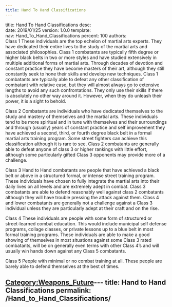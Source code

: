 ```yaml
---
title: Hand To Hand Classifications
---
```


title:		Hand To Hand Classifications
desc:		
date:		2019/01/25
version:	1.0.0
template:	
nav:		Hand_To_Hand_Classifications
percent:	100
authors:	
Class 1 These individuals are the top echelon of martial arts experts.
They have dedicated their entire lives to the study of the martial arts
and associated philosophies. Class 1 combatants are typically fifth
degree or higher black belts in two or more styles and have studied
extensively in multiple additional forms of martial arts. Through
decades of devotion and constant practice they have become masters of
their art, although they still constantly seek to hone their skills and
develop new techniques. Class 1 combatants are typically able to defeat
any other classification of combatant with relative ease, but they will
almost always go to extensive lengths to avoid any such confrontations.
They only use their skills if there is absolutely no other way around
it. However, when they do unleash their power, it is a sight to behold.

Class 2 Combatants are individuals who have dedicated themselves to the
study and mastery of themselves and the martial arts. These individuals
tend to be more spiritual and in tune with themselves and their
surroundings and through (usually) years of constant practice and self
improvement they have achieved a second, third, or fourth degree black
belt in a formal martial arts training program. Some street fighters can
achieve this classification although it is rare to see. Class 2
combatants are generally able to defeat anyone of class 3 or higher
rankings with little effort, although some particularly gifted Class 3
opponents may provide more of a challenge.

Class 3 Hand to Hand combatants are people that have achieved a black
belt or above in a structured formal, or intense street training
program. These individuals have chosen to fully integrate the martial
arts into their daily lives on all levels and are extremely adept in
combat. Class 3 combatants are able to defend reasonably well against
class 2 combatants although they will have trouble pressing the attack
against them. Class 4 and lower combatants are generally not a challenge
against a Class 3 individual unless they are particularly adept at their
craft and on the rise.

Class 4 These individuals are people with some form of structured or
street-learned combat education. This would include municipal self
defense programs, collage classes, or private lessons up to a blue belt
in most formal training programs. These individuals are able to make a
good showing of themselves in most situations against some Class 3 rated
combatants, will be on generally even terms with other Class 4’s and
will usually win hands down against any Class 5 combatants.

Class 5 People with minimal or no combat training at all. These people
are barely able to defend themselves at the best of times.

[Category:Weapons_Future](Category:Weapons_Future "wikilink")---
title: Hand to Hand Classifications
permalink: /Hand_to_Hand_Classifications/
---

